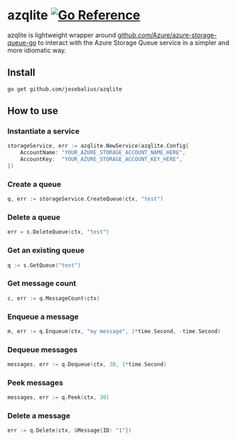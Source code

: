 # azqlite [![Go Reference](https://pkg.go.dev/badge/github.com/josebalius/azqlite.svg)](https://pkg.go.dev/github.com/josebalius/azqlite)

azqlite is lightweight wrapper around [github.com/Azure/azure-storage-queue-go](https://github.com/Azure/azure-storage-queue-go) to interact with the Azure Storage Queue service in a simpler and more idiomatic way.

## Install

```
go get github.com/josebalius/azqlite
```

## How to use

### Instantiate a service 
```go
storageService, err := azqlite.NewService(azqlite.Config{
	AccountName: "YOUR_AZURE_STORAGE_ACCOUNT_NAME_HERE",
	AccountKey:  "YOUR_AZURE_STORAGE_ACCOUNT_KEY_HERE",
})
```

### Create a queue
```go
q, err := storageService.CreateQueue(ctx, "test")
```

### Delete a queue
```go
err = s.DeleteQueue(ctx, "test")
```

### Get an existing queue
```go
q := s.GetQueue("test")
```

### Get message count
```go
c, err := q.MessageCount(ctx)
```

### Enqueue a message
```go
m, err := q.Enqueue(ctx, "my message", 1*time.Second, -time.Second)
```

### Dequeue messages
```go
messages, err := q.Dequeue(ctx, 30, 1*time.Second)
```

### Peek messages
```go
messages, err := q.Peek(ctx, 30)
```

### Delete a message
```go
err := q.Delete(ctx, &Message{ID: "1"})
```
